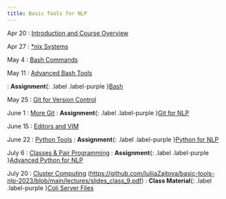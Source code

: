 ```yaml
---
title: Basic Tools for NLP
---
```


Apr 20
: [Introduction and Course Overview](https://github.com/IuliiaZaitova/basic-tools-nlp-2023/blob/main/lectures/slides_introduction.pdf)

Apr 27
: [*nix Systems](https://github.com/IuliiaZaitova/basic-tools-nlp-2023/blob/main/lectures/slides_class_1.pdf)

May 4
: [Bash Commands](https://github.com/IuliiaZaitova/basic-tools-nlp-2023/blob/main/lectures/slides_class_2.pdf)

May 11
: [Advanced Bash Tools](https://github.com/IuliiaZaitova/basic-tools-nlp-2023/blob/main/lectures/slides_class_3.pdf)

: **Assignment**{: .label .label-purple }[Bash](https://github.com/IuliiaZaitova/basic-tools-nlp-2023/blob/main/assignments/assignment_1.pdf)

May 25
: [Git for Version Control](https://github.com/IuliiaZaitova/basic-tools-nlp-2023/blob/main/lectures/slides_class_4.pdf)

June 1
: [More Git](https://github.com/IuliiaZaitova/basic-tools-nlp-2023/blob/main/lectures/slides_class_5.pdf)
: **Assignment**{: .label .label-purple }[Git for NLP](https://github.com/IuliiaZaitova/basic-tools-nlp-2023/blob/main/assignments/assignment_2.pdf)

June 15
: [Editors and VIM](https://github.com/IuliiaZaitova/basic-tools-nlp-2023/blob/main/lectures/slides_class_6.pdf)

June 22
: [Python Tools](https://github.com/IuliiaZaitova/basic-tools-nlp-2023/blob/main/lectures/slides_class_7.pdf)
: **Assignment**{: .label .label-purple }[Python for NLP](https://github.com/IuliiaZaitova/basic-tools-nlp-2023/blob/main/assignments/assignment_3.pdf)

July 6
: [Classes & Pair Programming](https://github.com/IuliiaZaitova/basic-tools-nlp-2023/blob/main/lectures/slides_class_8.pdf)
: **Assignment**{: .label .label-purple }[Advanced Python for NLP](https://github.com/IuliiaZaitova/basic-tools-nlp-2023/blob/main/assignments/assignment_4.pdf)

July 20
: [Cluster Computing](#) (https://github.com/IuliiaZaitova/basic-tools-nlp-2023/blob/main/lectures/slides_class_9.pdf)
: **Class Material**{: .label .label-purple }[Coli Server Files](https://github.com/IuliiaZaitova/basic-tools-nlp-2023/blob/main/lectures/coli_server.zip)




